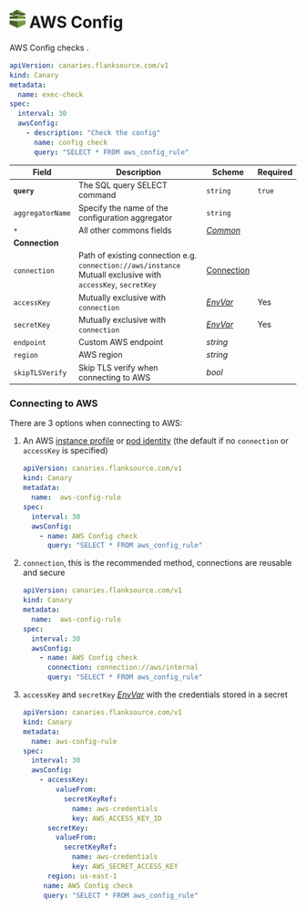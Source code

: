 # <img src='https://raw.githubusercontent.com/flanksource/flanksource-ui/main/src/icons/aws-config.svg' style='height: 32px'/> AWS Config

AWS Config checks .

```yaml
apiVersion: canaries.flanksource.com/v1
kind: Canary
metadata:
  name: exec-check
spec:
  interval: 30
  awsConfig:
    - description: "Check the config"
      name: config check
      query: "SELECT * FROM aws_config_rule"
```

| Field            | Description                                                  | Scheme                                            | Required |
| ---------------- | ------------------------------------------------------------ | ------------------------------------------------- | -------- |
| **`query`**      | The SQL query SELECT command                                 | `string`                                          | `true`   |
| `aggregatorName` | Specify the name of the configuration aggregator             | `string`                                          |          |
| `*`              | All other commons fields                                     | [*Common*](../common)                             |          |
| **Connection**   |                                                              |                                                   |          |
| `connection`     | Path of existing connection e.g. `connection://aws/instance` Mutuall exclusive with `accessKey`, `secretKey` | [Connection](../concepts/connections)             |          |
| `accessKey`      | Mutually exclusive with `connection`                         | [*EnvVar*](../../concepts/authentication/#envvar) | Yes      |
| `secretKey`      | Mutually exclusive with `connection`                         | [*EnvVar*](../../concepts/authentication/#envvar) | Yes      |
| `endpoint`       | Custom AWS endpoint                                          | *string*                                          |          |
| `region`         | AWS region                                                   | *string*                                          |          |
| `skipTLSVerify`  | Skip TLS verify when connecting to AWS                       | *bool*                                            |          |

### Connecting to AWS

There are 3 options when connecting to AWS:

1. An AWS [instance profile](https://docs.aws.amazon.com/AWSEC2/latest/UserGuide/iam-roles-for-amazon-ec2.html) or [pod identity](https://docs.aws.amazon.com/eks/latest/userguide/pod-configuration.html) (the default if no `connection` or `accessKey` is specified)

     ```yaml title="aws-config.yaml"
     apiVersion: canaries.flanksource.com/v1
     kind: Canary
     metadata:
       name:  aws-config-rule
     spec:
       interval: 30
       awsConfig:
         - name: AWS Config check
           query: "SELECT * FROM aws_config_rule"
     ```

2. `connection`, this is the recommended method, connections are reusable and secure

    ```yaml title="aws-connection.yaml"
    apiVersion: canaries.flanksource.com/v1
    kind: Canary
    metadata:
      name:  aws-config-rule
    spec:
      interval: 30
      awsConfig:
        - name: AWS Config check
          connection: connection://aws/internal
          query: "SELECT * FROM aws_config_rule"
    ```

3.  `accessKey` and `secretKey` [*EnvVar*](../../concepts/authentication/#envvar) with the credentials stored in a secret

    ```yaml title="aws-static.yaml"
    apiVersion: canaries.flanksource.com/v1
    kind: Canary
    metadata:
      name: aws-config-rule
    spec:
      interval: 30
      awsConfig:
        - accessKey:
            valueFrom:
              secretKeyRef:
                name: aws-credentials
                key: AWS_ACCESS_KEY_ID
          secretKey:
            valueFrom:
              secretKeyRef:
                name: aws-credentials
                key: AWS_SECRET_ACCESS_KEY
          region: us-east-1
         name: AWS Config check
         query: "SELECT * FROM aws_config_rule"
    ```

